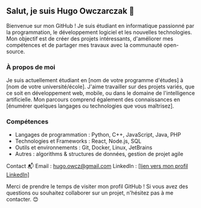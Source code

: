 ## Salut, je suis Hugo Owczarczak 👋

Bienvenue sur mon GitHub ! Je suis étudiant en informatique passionné par la programmation, le développement logiciel et les nouvelles technologies. Mon objectif est de créer des projets intéressants, d'améliorer mes compétences et de partager mes travaux avec la communauté open-source.

### À propos de moi
Je suis actuellement étudiant en [nom de votre programme d'études] à [nom de votre université/école]. J'aime travailler sur des projets variés, que ce soit en développement web, mobile, ou dans le domaine de l'intelligence artificielle. Mon parcours comprend également des connaissances en [énumérer quelques langages ou technologies que vous maîtrisez].

### Compétences
 - Langages de programmation : Python, C++, JavaScript, Java, PHP
 - Technologies et Frameworks : React, Node.js, SQL
 - Outils et environnements : Git, Docker, Linux, JetBrains
 - Autres : algorithms & structures de données, gestion de projet agile

Contact 📬
Email : hugo.owcz@gmail.com
LinkedIn : [\[lien vers mon profil LinkedIn\]](https://www.linkedin.com/in/hugo-owczarczak/)

Merci de prendre le temps de visiter mon profil GitHub ! Si vous avez des questions ou souhaitez collaborer sur un projet, n'hésitez pas à me contacter. 😊
